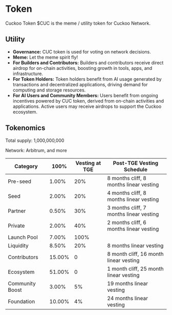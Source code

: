 # Token

Cuckoo Token $CUC is the meme / utility token for Cuckoo Network.

## Utility

* **Governance:** CUC token is used for voting on network decisions.
* **Meme:** Let the meme spirit fly!
* **For Builders and Contributors:** Builders and contributors receive direct airdrop for on-chain activities, boosting growth in tools, apps, and infrastructure.
* **For Token Holders:** Token holders benefit from AI usage generated by transactions and decentralized applications, driving demand for computing and storage resources.
* **For AI Users and Community Members:** Users benefit from ongoing incentives powered by CUC token, derived from on-chain activities and applications. Active users may receive airdrops to support the Cuckoo ecosystem.

## Tokenomics

Total supply: 1,000,000,000

Network: Arbitrum, and more

| Category                       | 100%           | Vesting at TGE | Post-TGE Vesting Schedule               |
| ------------------------------ | -------------- | -------------- | --------------------------------------- |
| Pre-seed                       | 1.00%          | 20%            | 8 months cliff, 8 months linear vesting |
| Seed                           | 2.00%          | 20%            | 4 months cliff, 8 months linear vesting |
| Partner                        | 0.50%          | 30%            | 3 months cliff, 7 months linear vesting |
| Private                        | 2.00%          | 40%            | 2 months cliff, 6 months linear vesting |
| Launch Pool                    | 7.00%          | 100%           |                                         |
| Liquidity                      | 8.50%          | 20%            | 8 months linear vesting                 |
| Contributors                   | 15.00%         | 0              | 8 month cliff, 16 month linear vesting  |
| Ecosystem                      | 51.00%         | 0              | 1 month cliff, 25 month linear vesting  |
| Community Boost                | 3.00%          | 5%             | 19 months linear vesting                |
| Foundation                     | 10.00%         | 4%             | 24 months linear vesting                |

